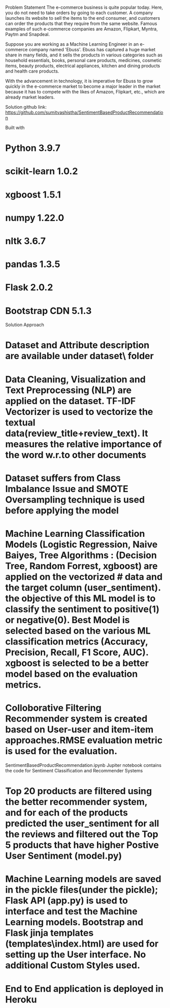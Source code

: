 Problem Statement
The e-commerce business is quite popular today. Here, you do not need to take orders by going to each customer. A company launches its website to sell the items to the end consumer, and customers can order the products that they require from the same website. Famous examples of such e-commerce companies are Amazon, Flipkart, Myntra, Paytm and Snapdeal.

Suppose you are working as a Machine Learning Engineer in an e-commerce company named 'Ebuss'. Ebuss has captured a huge market share in many fields, and it sells the products in various categories such as household essentials, books, personal care products, medicines, cosmetic items, beauty products, electrical appliances, kitchen and dining products and health care products.

With the advancement in technology, it is imperative for Ebuss to grow quickly in the e-commerce market to become a major leader in the market because it has to compete with the likes of Amazon, Flipkart, etc., which are already market leaders.

Solution
github link: https://github.com/sumitvashistha/SentimentBasedProductRecommendation

Built with
# Python 3.9.7
# scikit-learn 1.0.2
# xgboost 1.5.1
# numpy 1.22.0
# nltk 3.6.7
# pandas 1.3.5
# Flask 2.0.2
# Bootstrap CDN 5.1.3

Solution Approach

# Dataset and Attribute description are available under dataset\ folder
# Data Cleaning, Visualization and Text Preprocessing (NLP) are applied on the dataset. TF-IDF Vectorizer is used to vectorize the textual data(review_title+review_text). It measures the relative importance of the word w.r.to other documents
# Dataset suffers from Class Imbalance Issue and SMOTE Oversampling technique is used before applying the model
# Machine Learning Classification Models (Logistic Regression, Naive Baiyes, Tree Algorithms : (Decision Tree, Random Forrest, xgboost) are applied on the vectorized # data and the target column (user_sentiment). the objective of this ML model is to classify the sentiment to positive(1) or negative(0). Best Model is selected based on the various ML classification metrics (Accuracy, Precision, Recall, F1 Score, AUC). xgboost is selected to be a better model based on the evaluation metrics.
# Colloborative Filtering Recommender system is created based on User-user and item-item approaches.RMSE evaluation metric is used for the evaluation.
SentimentBasedProductRecommendation.ipynb Jupiter notebook contains the code for Sentiment Classification and Recommender Systems
# Top 20 products are filtered using the better recommender system, and for each of the products predicted the user_sentiment for all the reviews and filtered out the Top 5 products that have higher Postive User Sentiment (model.py)
# Machine Learning models are saved in the pickle files(under the pickle); Flask API (app.py) is used to interface and test the Machine Learning models. Bootstrap and Flask jinja templates (templates\index.html) are used for setting up the User interface. No additional Custom Styles used.
# End to End application is deployed in Heroku
